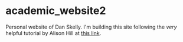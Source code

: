 # academic_website2

Personal website of Dan Skelly. I'm building this site following
the *very* helpful tutorial by Alison Hill at
[this link](https://alison.rbind.io/post/new-year-new-blogdown/).

